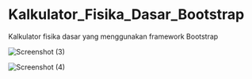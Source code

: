 # Kalkulator_Fisika_Dasar_Bootstrap
Kalkulator fisika dasar yang menggunakan framework Bootstrap

![Screenshot (3)](https://user-images.githubusercontent.com/34791387/72875898-daacd480-3d27-11ea-8e76-db0e7ecf55bb.png)

![Screenshot (4)](https://user-images.githubusercontent.com/34791387/72875918-e39da600-3d27-11ea-988d-d2364094017f.png)
